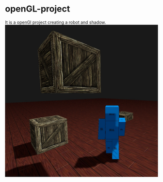 # openGL-project

It is a openGl project creating a robot and shadow.
![demo image](https://github.com/weiucsd/openGL-project/blob/master/robot.jpg)